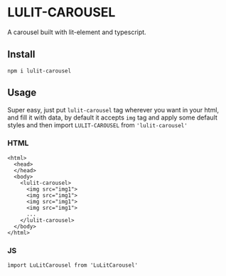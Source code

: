 # LULIT-CAROUSEL

A carousel built with lit-element and typescript.

## Install

```
npm i lulit-carousel
```

## Usage

Super easy, just put `lulit-carousel` tag wherever you want in your html,
and fill it with data, by default it accepts `img` tag and
apply some default styles and then import `LULIT-CAROUSEL` from `'lulit-carousel'`

### HTML

```
<html>
  <head>
  </head>
  <body>
    <lulit-carousel>
      <img src="img1">
      <img src="img1">
      <img src="img1">
      <img src="img1">
      ...
    </lulit-carousel>
  </body>
</html>
```

### JS

`ìmport LuLitCarousel from 'LuLitCarousel'`
